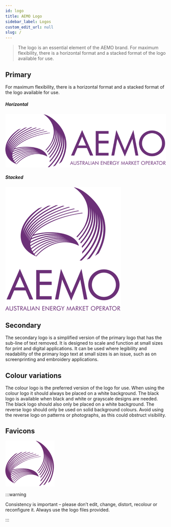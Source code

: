 ```yaml
---
id: logo
title: AEMO Logo
sidebar_label: Logos
custom_edit_url: null
slug: /
---
```


> The logo is an essential element of the AEMO brand.
For maximum flexibility, there is a horizontal format and a stacked format of the logo available for use.




## Primary

For maximum flexibility, there is a horizontal format and a stacked format of the logo available for use.

##### Horizontal

![img](../static/img/logos/logo-primary-dark.svg)

##### Stacked

![img](../static/img/logos/logo-primary-dark-v.svg)

## Secondary

The secondary logo is a simplified version of the primary logo that has the sub-line of text removed. It is designed to scale and function at small sizes for print and digital applications. It can be used where legibility and readability of the primary logo text at small sizes is an issue, such as on screenprinting and embroidery applications.

## Colour variations

The colour logo is the preferred version of the logo for use. When using the colour logo it should always be placed on a white background.
The black logo is available when black and white or grayscale designs are needed. The black logo should also only be placed on a white background.
The reverse logo should only be used on solid background colours. Avoid using the reverse logo on patterns or photographs, as this could obstruct visibility.

## Favicons
![img](../static/img/logo.svg)


:::warning

Consistency is important – please don’t edit, change, distort, recolour or reconfigure it. Always use the logo files provided.

:::